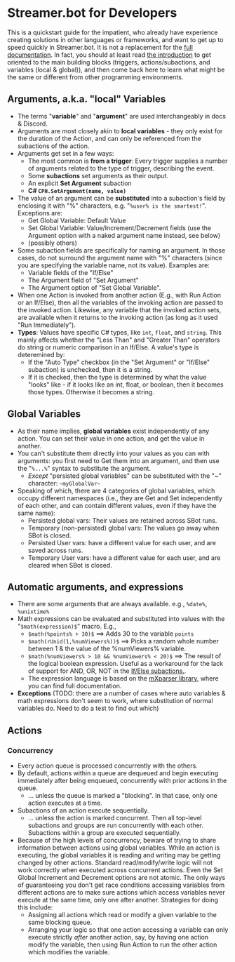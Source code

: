 # Streamer.bot for Developers

This is a quickstart guide for the impatient, who already have experience creating solutions in other languages or frameworks, and want to get up to speed quickly in Streamer.bot.  It is not a replacement for the [full documentation](https://docs.streamer.bot/ ).  In fact, you should at least read [the introduction](https://docs.streamer.bot/get-started/introduction ) to get oriented to the main building blocks (triggers, actions/subactions, and variables (local & global)), and then come back here to learn what might be the same or different from other programming environments.

## Arguments, a.k.a. "local" Variables
* The terms "**variable**" and "**argument**" are used interchangeably in docs & Discord.
* Arguments are most closely akin to **local variables** - they only exist for the duration of the Action, and can only be referenced from the subactions of the action.
* Arguments get set in a few ways:
  * The most common is **from a trigger**: Every trigger supplies a number of arguments related to the type of trigger, describing the event.
  * Some **subactions** set arguments as their output.
  * An explicit **Set Argument** subaction
  * **C\# `CPH.SetArgument(name, value)`**
* The value of an argument can be **substituted** into a subaction's field by enclosing it with "%" characters, e.g. "`%user% is the smartest!`".  Exceptions are:
  * Get Global Variable: Default Value
  * Set Global Variable: Value/Increment/Decrement fields (use the Argument option with a naked argument name instead, see below)
  * (possibly others)
* Some subaction fields are specifically for naming an argument.  In those cases, do not surround the argument name with "%" characters (since you are specifying the variable name, not its value).  Examples are:
  * Variable fields of the "If/Else"
  * The Argument field of "Set Argument"
  * The Argument option of "Set Global Variable".
* When one Action is invoked from another action (E.g., with Run Action or an If/Else), then all the variables of the invoking action are passed to the invoked action.  Likewise, any variable that the invoked action sets, are available when it returns to the invoking action (as long as it used "Run Immediately").
* **Types**: Values have specific C# types, like `int`, `float`, and `string`.  This mainly affects whether the "Less Than" and "Greater Than" operators do string or numeric comparison in an If/Else.  A value's type is deteremined by:
  * If the "Auto Type" checkbox (in the "Set Argument" or "If/Else" subaction) is unchecked, then it is a string.
  * If it is checked, then the type is determined by what the value "looks" like - if it looks like an int, float, or boolean, then it becomes those types.  Otherwise it becomes a string.

## Global Variables
* As their name implies, **global variables** exist independently of any action.  You can set their value in one action, and get the value in another.
* You can't substitute them directly into your values as you can with arguments: you first need to Get them into an argument, and then use the "`%...%`" syntax to substitute the argument.
  * *Except* "persisted global variables" can be substituted with the "~" character: `~myGlobalVar~`
* Speaking of which, there are 4 categories of global variables, which occupy different namespaces (i.e., they are Get and Set independently of each other, and can contain different values, even if they have the same name):
  * Persisted global vars: Their values are retained across SBot runs.
  * Temporary (non-persisted) global vars: The values go away when SBot is closed.
  * Persisted User vars: have a different value for each user, and are saved across runs.
  * Temporary User vars: have a different value for each user, and are cleared when SBot is closed.

## Automatic arguments, and expressions
* There are some arguments that are always available. e.g., `%date%`, `%unixtime%`
* Math expressions can be evaluated and substituted into values with the "`$math(expression)$`" macro.  E.g.,
  * `$math(%points% + 30)$` ==> Adds 30 to the variable `points`
  * `$math(rUnid(1,%numViewers%))$` ==> Picks a random whole number between 1 & the value of the %numViewers% variable.
  * `$math(%numViewers% > 10 && %numViewers% < 20)$` ==> The result of the logical boolean expression.  Useful as a workaround for the lack of support for AND, OR, NOT in the [If/Else subactions.](https://docs.streamer.bot/api/sub-actions/core/logic/if-else).
  * The expression language is based on the [mXparser library](https://mathparser.org/), where you can find full documentation.
* **Exceptions**  (TODO: there are a number of cases where auto variables & math expressions don't seem to work, where substitution of normal variables do.  Need to do a test to find out which)

## Actions

### Concurrency

* Every action queue is processed concurrently with the others.
* By default, actions within a queue are dequeued and begin executing immediately after being enqueued, concurrently with prior actions in the queue.
  * ... unless the queue is marked a "blocking".  In that case, only one action executes at a time.
* Subactions of an action execute sequentially.
  * ... unless the action is marked concurrent.  Then all top-level subactions and groups are run concurrently with each other.  Subactions within a group are executed sequentially.
* Because of the high levels of concurrency, beware of trying to share information between actions using global variables.  While an action is executing, the global variables it is reading and writing may be getting changed by other actions.  Standard read/modify/write logic will not work correctly when executed across concurrent actions.  Even the Set Global Increment and Decrement options are not atomic.  The only ways of guaranteeing you don't get race conditions accessing variables from different actions are to make sure actions which access variables never execute at the same time, only one after another.  Strategies for doing this include:
  * Assigning all actions which read or modify a given variable to the same blocking queue.
  * Arranging your logic so that one action accessing a variable can only execute strictly _after_ another action, say, by having one action modify the variable, then using Run Action to run the other action which modifies the variable.

